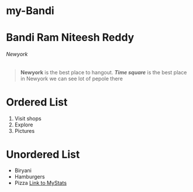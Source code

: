 # my-Bandi
# Bandi Ram Niteesh Reddy
###### Newyork
> **Newyork** is the best place to hangout.
> ***Time square*** is the best place in Newyork 
> we can see lot of pepole there
# Ordered List
1. Visit shops
2. Explore 
3. Pictures
# Unordered List
* Biryani
* Hamburgers
* Pizza
[Link to MyStats](https://github.com/BandiRamNiteeshReddy/my-Bandi/blob/main/MyStats.md)